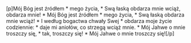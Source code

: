 [p]Mój Bóg jest źródłem * mego życia, * Swą łaską obdarza mnie wciąż, obdarza mnie! * Mój Bóg jest źródłem * mego życia, * Swą łaską obdarza mnie wciąż! * I według bogactwa chwały Swej * obdarza moje życie codziennie: * daje mi aniołów, co strzegą wciąż mnie. * Mój Jahwe o mnie troszczy się, * tak, troszczy się! * Mój Jahwe o mnie troszczy się![/p]